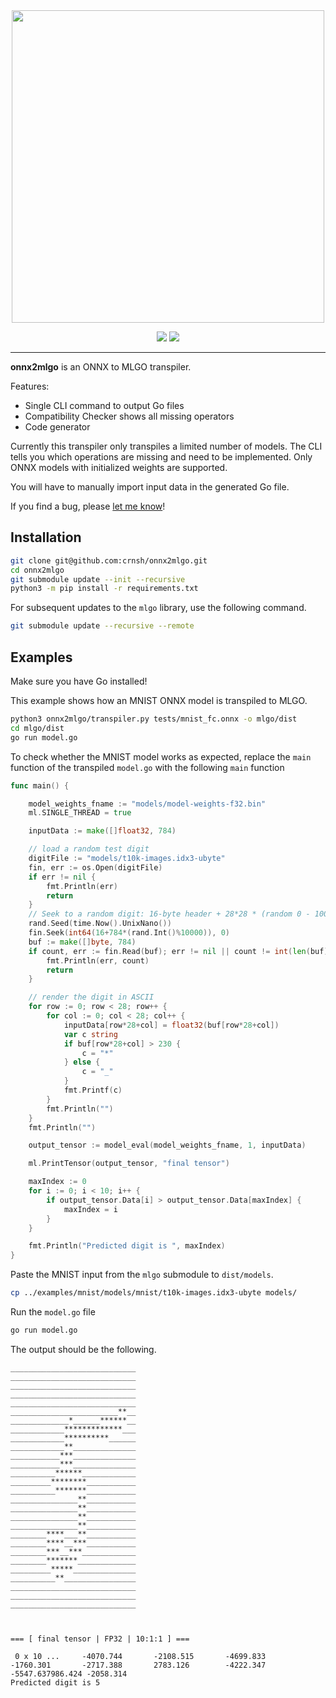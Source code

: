 <div align="center">
  <img src="https://github.com/crnsh/onnx2mlgo/assets/79533543/a7c3c0e1-277d-4079-b827-7ae2fb566493" width=500>
</div>
<p align="center">
  <img src="https://img.shields.io/github/commit-activity/t/crnsh/onnx2mlgo">
  <img src="https://img.shields.io/badge/Working-green">
<p/>
<hr>

**onnx2mlgo** is an ONNX to MLGO transpiler.

Features:
* Single CLI command to output Go files
* Compatibility Checker shows all missing operators
* Code generator

Currently this transpiler only transpiles a limited number of models. The CLI tells you which operations are missing and need to be implemented. Only ONNX models with initialized weights are supported.

You will have to manually import input data in the generated Go file.

If you find a bug, please [let me know](https://github.com/crnsh/onnx2mlgo/issues)!

## Installation
```bash
git clone git@github.com:crnsh/onnx2mlgo.git
cd onnx2mlgo
git submodule update --init --recursive
python3 -m pip install -r requirements.txt
```

For subsequent updates to the `mlgo` library, use the following command.

```bash
git submodule update --recursive --remote
```

## Examples
Make sure you have Go installed!

This example shows how an MNIST ONNX model is transpiled to MLGO.

```bash
python3 onnx2mlgo/transpiler.py tests/mnist_fc.onnx -o mlgo/dist
cd mlgo/dist
go run model.go
```

To check whether the MNIST model works as expected, replace the `main` function of the transpiled `model.go` with the following `main` function
```go
func main() {

	model_weights_fname := "models/model-weights-f32.bin"
	ml.SINGLE_THREAD = true

	inputData := make([]float32, 784)

	// load a random test digit
	digitFile := "models/t10k-images.idx3-ubyte"
	fin, err := os.Open(digitFile)
	if err != nil {
		fmt.Println(err)
		return
	}
	// Seek to a random digit: 16-byte header + 28*28 * (random 0 - 10000)
	rand.Seed(time.Now().UnixNano())
	fin.Seek(int64(16+784*(rand.Int()%10000)), 0)
	buf := make([]byte, 784)
	if count, err := fin.Read(buf); err != nil || count != int(len(buf)) {
		fmt.Println(err, count)
		return
	}

	// render the digit in ASCII
	for row := 0; row < 28; row++ {
		for col := 0; col < 28; col++ {
			inputData[row*28+col] = float32(buf[row*28+col])
			var c string
			if buf[row*28+col] > 230 {
				c = "*"
			} else {
				c = "_"
			}
			fmt.Printf(c)
		}
		fmt.Println("")
	}
	fmt.Println("")

	output_tensor := model_eval(model_weights_fname, 1, inputData)

	ml.PrintTensor(output_tensor, "final tensor")

	maxIndex := 0
	for i := 0; i < 10; i++ {
		if output_tensor.Data[i] > output_tensor.Data[maxIndex] {
			maxIndex = i
		}
	}

	fmt.Println("Predicted digit is ", maxIndex)
}
```

Paste the MNIST input from the `mlgo` submodule to `dist/models`.
```bash
cp ../examples/mnist/models/mnist/t10k-images.idx3-ubyte models/
```

Run the `model.go` file
```bash
go run model.go
```

The output should be the following.
```
____________________________
____________________________
____________________________
____________________________
____________________________
________________________**__
_____________*______******__
____________*************___
____________**********______
____________**______________
___________***______________
___________***______________
__________******____________
_________********___________
__________*******___________
_______________**___________
_______________**___________
_______________**___________
_______________**___________
________****___**___________
________****__***___________
________***__***____________
________*******_____________
_________*****______________
__________**________________
____________________________
____________________________
____________________________



=== [ final tensor | FP32 | 10:1:1 ] ===

 0 x 10 ...     -4070.744       -2108.515       -4699.833       -1760.301       -2717.388       2783.126        -4222.347   -5547.637986.424 -2058.314
Predicted digit is 5
```

